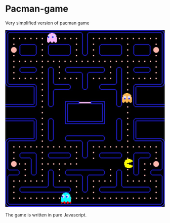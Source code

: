 # Pacman-game
Very simplified version of pacman game

![Preview](https://raw.githubusercontent.com/Serrjik/Pacman-game/master/pacman-game.jpg)

The game is written in pure Javascript.
